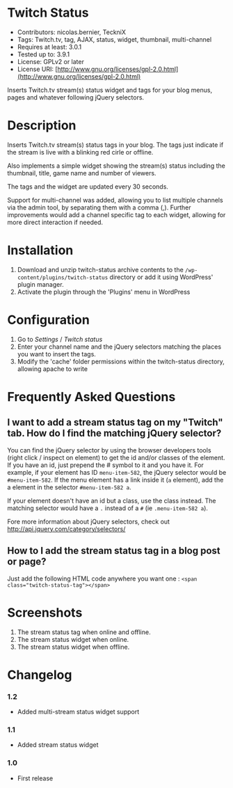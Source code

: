 Twitch Status
=============

* Contributors: nicolas.bernier, TeckniX
* Tags: Twitch.tv, tag, AJAX, status, widget, thumbnail, multi-channel
* Requires at least: 3.0.1
* Tested up to: 3.9.1
* License: GPLv2 or later
* License URI: [http://www.gnu.org/licenses/gpl-2.0.html](http://www.gnu.org/licenses/gpl-2.0.html)

Inserts Twitch.tv stream(s) status widget and tags for your blog menus, pages and whatever following jQuery selectors.

Description
===========

Inserts Twitch.tv stream(s) status tags in your blog. The tags just indicate if the stream is live with a blinking red cirle or offline. 

Also implements a simple widget showing the stream(s) status including the thumbnail, title, game name and number of viewers. 

The tags and the widget are updated every 30 seconds.

Support for multi-channel was added, allowing you to list multiple channels via the admin tool, by separating them with a comma (,). Further improvements would add a channel specific tag to each widget, allowing for more direct interaction if needed.

Installation
============

1. Download and unzip twitch-status archive contents to the `/wp-content/plugins/twitch-status` directory or add it using WordPress' plugin manager.
2. Activate the plugin through the 'Plugins' menu in WordPress

Configuration
=============

1. Go to *Settings* / *Twitch status*
2. Enter your channel name and the jQuery selectors matching the places you want to insert the tags.
3. Modify the 'cache' folder permissions within the twitch-status directory, allowing apache to write

Frequently Asked Questions
==========================

I want to add a stream status tag on my "Twitch" tab. How do I find the matching jQuery selector?
-------------------------------------------------------------------------------------------------

You can find the jQuery selector by using the browser developers tools (right click / inspect on element) to get the id and/or classes of the element. If you have an id, just prepend the # symbol to it and you have it. For example, if your element has ID `menu-item-582`, the jQuery selector would be `#menu-item-582`. If the menu element has a link inside it (`a` element), add the a element in the selector `#menu-item-582 a`.

If your element doesn't have an id but a class, use the class instead. The matching selector would have a `.` instead of a `#` (ie `.menu-item-582 a`).

Fore more information about jQuery selectors, check out http://api.jquery.com/category/selectors/ 

How to I add the stream status tag in a blog post or page?
----------------------------------------------------------

Just add the following HTML code anywhere you want one : `<span class="twitch-status-tag"></span>`

Screenshots
===========

1. The stream status tag when online and offline.
2. The stream status widget when online.
3. The stream status widget when offline.

Changelog
=========

### 1.2
* Added multi-stream status widget support

### 1.1
* Added stream status widget

### 1.0

* First release
